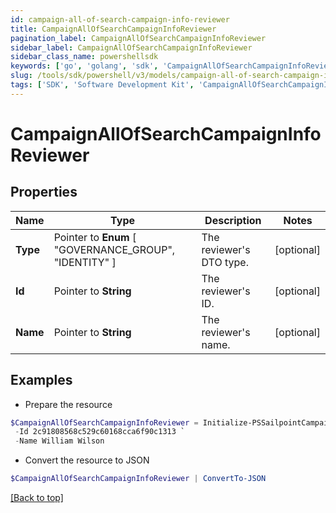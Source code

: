 ```yaml
---
id: campaign-all-of-search-campaign-info-reviewer
title: CampaignAllOfSearchCampaignInfoReviewer
pagination_label: CampaignAllOfSearchCampaignInfoReviewer
sidebar_label: CampaignAllOfSearchCampaignInfoReviewer
sidebar_class_name: powershellsdk
keywords: ['go', 'golang', 'sdk', 'CampaignAllOfSearchCampaignInfoReviewer'] 
slug: /tools/sdk/powershell/v3/models/campaign-all-of-search-campaign-info-reviewer
tags: ['SDK', 'Software Development Kit', 'CampaignAllOfSearchCampaignInfoReviewer']
---
```



# CampaignAllOfSearchCampaignInfoReviewer

## Properties

Name | Type | Description | Notes
------------ | ------------- | ------------- | -------------
**Type** |  Pointer to  **Enum** [  "GOVERNANCE_GROUP",    "IDENTITY" ] | The reviewer&#39;s DTO type. | [optional] 
**Id** |  Pointer to **String** | The reviewer&#39;s ID. | [optional] 
**Name** |  Pointer to **String** | The reviewer&#39;s name. | [optional] 

## Examples

- Prepare the resource
```powershell
$CampaignAllOfSearchCampaignInfoReviewer = Initialize-PSSailpointCampaignAllOfSearchCampaignInfoReviewer  -Type IDENTITY `
 -Id 2c91808568c529c60168cca6f90c1313 `
 -Name William Wilson
```

- Convert the resource to JSON
```powershell
$CampaignAllOfSearchCampaignInfoReviewer | ConvertTo-JSON
```


[[Back to top]](#) 

